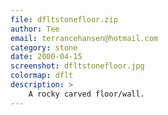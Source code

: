 ```yaml
---
file: dfltstonefloor.zip
author: Tee
email: terrancehansen@hotmail.com
category: stone
date: 2000-04-15
screenshot: dfltstonefloor.jpg
colormap: dflt
description: >
    A rocky carved floor/wall.
---
```

